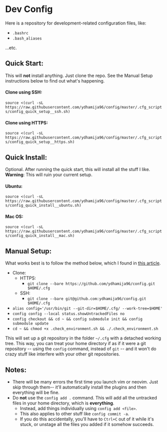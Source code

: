 # Dev Config

Here is a repository for development-related configuration files, like:

* `.bashrc`
* `.bash_aliases`

...etc.

## Quick Start:

This will **not** install anything. Just clone the repo. See the Manual Setup instructions below to find out what's happening.

#### Clone using SSH: 
`source <(curl -sL https://raw.githubusercontent.com/ydhamija96/config/master/.cfg_scripts/config_quick_setup__ssh.sh)`
#### Clone using HTTPS: 
`source <(curl -sL https://raw.githubusercontent.com/ydhamija96/config/master/.cfg_scripts/config_quick_setup__https.sh)`

## Quick Install:

Optional. After running the quick start, this will install all the stuff I like. **Warning**: This will ruin your current setup.

#### Ubuntu:
`source <(curl -sL https://raw.githubusercontent.com/ydhamija96/config/master/.cfg_scripts/config_quick_install__ubuntu.sh)`

#### Mac OS:
`source <(curl -sL https://raw.githubusercontent.com/ydhamija96/config/master/.cfg_scripts/config_quick_install__mac.sh)`

## Manual Setup:

What works best is to follow the method below, which I found in [this article](https://developer.atlassian.com/blog/2016/02/best-way-to-store-dotfiles-git-bare-repo/).

* Clone:
    * HTTPS:
        * `git clone --bare https://github.com/ydhamija96/config.git $HOME/.cfg`
    * SSH:
        * `git clone --bare git@github.com:ydhamija96/config.git $HOME/.cfg`
* `alias config='/usr/bin/git --git-dir=$HOME/.cfg/ --work-tree=$HOME'`
* `config config --local status.showUntrackedFiles no`
* `config checkout && cd ~ && config submodule init && config submodule update`
* `cd ~ && chmod +x .check_environment.sh && ./.check_environment.sh`

This will set up a git repository in the folder `~/.cfg` with a detached working tree. This way, you can treat your home directory if as if it were a git repository
-- using the `config` command, instead of `git` -- and it won't do crazy stuff like interfere with your other git repositories.

## Notes:

- There will be many errors the first time you launch vim or neovim. Just skip through them-- it'll automatically install the plugins and then everything will be fine.
- Do **not** use the `config add .` command. This will add all the untracked files in your home directory, which is **everything**.
    - Instead, add things individually using `config add <file>`.
    - This also applies to other stuff like `config commit -a`.
    - If you do this accidentally, you'll have to `Ctrl+C` out of it while it's stuck, or unstage all the files you added if it somehow succeeds.
